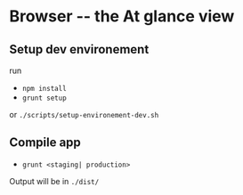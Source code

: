 # Browser -- the At glance view

## Setup dev environement

run

 - `npm install`
 - `grunt setup`

or `./scripts/setup-environement-dev.sh`


## Compile app

- `grunt <staging| production>`

Output will be in `./dist/`




